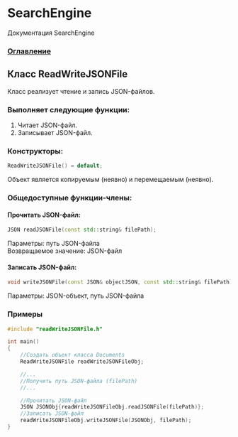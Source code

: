 
# SearchEngine
Документация SearchEngine

### [Оглавление](../index.md)

## Класс ReadWriteJSONFile
Класс реализует чтение и запись JSON-файлов.
### Выполняет следующие функции:
1. Читает JSON-файл.
2. Записывает JSON-файл.
### Конструкторы:
```cpp
ReadWriteJSONFile() = default;
```
Объект является копируемым (неявно) и перемещаемым (неявно).
### Общедоступные функции-члены:
#### Прочитать JSON-файл:
```cpp
JSON readJSONFile(const std::string& filePath);
```
Параметры: путь JSON-файла\
Возвращаемое значение: JSON-файл
#### Записать JSON-файл:
```cpp
void writeJSONFile(const JSON& objectJSON, const std::string& filePath);
```
Параметры: JSON-объект, путь JSON-файла
### Примеры
```cpp
#include "readWriteJSONFile.h"

int main()
{
    //Создать объект класса Documents
    ReadWriteJSONFile readWriteJSONFileObj;

    //...
    //Получить путь JSON-файла (filePath)
    //...

    //Прочитать JSON-файл
    JSON JSONObj{readWriteJSONFileObj.readJSONFile(filePath)};
    //Записать JSON-файл
    readWriteJSONFileObj.writeJSONFile(JSONObj, filePath);
}
```
